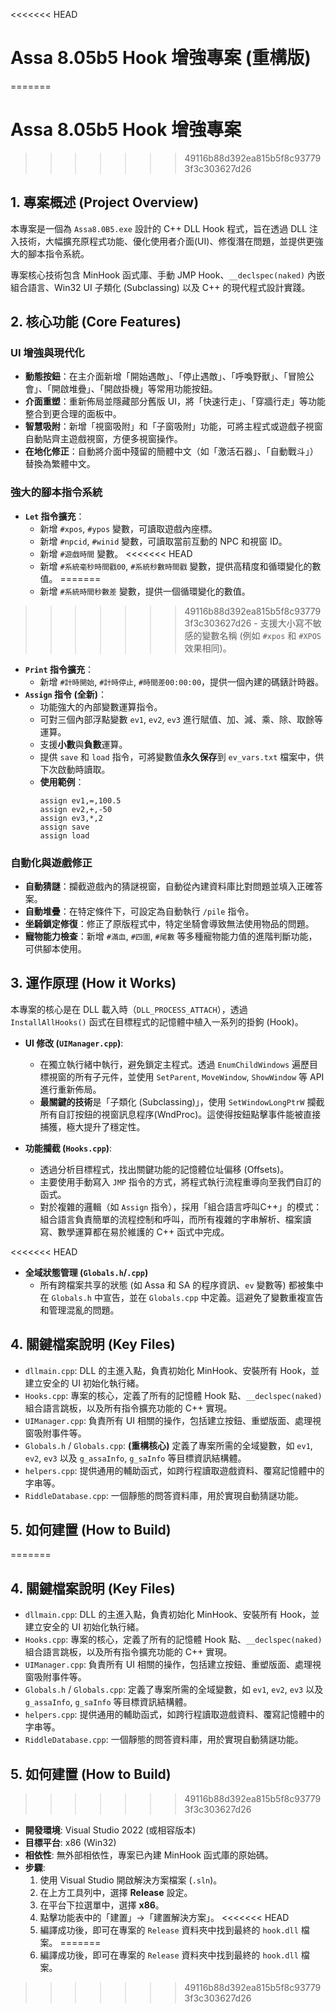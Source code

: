 <<<<<<< HEAD
# Assa 8.05b5 Hook 增強專案 (重構版)
=======
# Assa 8.05b5 Hook 增強專案
>>>>>>> 49116b88d392ea815b5f8c937793f3c303627d26

## 1. 專案概述 (Project Overview)

本專案是一個為 `Assa8.0B5.exe` 設計的 C++ DLL Hook 程式，旨在透過 DLL 注入技術，大幅擴充原程式功能、優化使用者介面(UI)、修復潛在問題，並提供更強大的腳本指令系統。

專案核心技術包含 MinHook 函式庫、手動 JMP Hook、`__declspec(naked)` 內嵌組合語言、Win32 UI 子類化 (Subclassing) 以及 C++ 的現代程式設計實踐。

## 2. 核心功能 (Core Features)

### UI 增強與現代化
- **動態按鈕**：在主介面新增「開始遇敵」、「停止遇敵」、「呼喚野獸」、「冒險公會」、「開啟堆疊」、「開啟掛機」等常用功能按鈕。
- **介面重塑**：重新佈局並隱藏部分舊版 UI，將「快速行走」、「穿牆行走」等功能整合到更合理的面板中。
- **智慧吸附**：新增「視窗吸附」和「子窗吸附」功能，可將主程式或遊戲子視窗自動貼齊主遊戲視窗，方便多視窗操作。
- **在地化修正**：自動將介面中殘留的簡體中文（如「激活石器」、「自動戰斗」）替換為繁體中文。

### 強大的腳本指令系統
- **`Let` 指令擴充**：
    - 新增 `#xpos`, `#ypos` 變數，可讀取遊戲內座標。
    - 新增 `#npcid`, `#winid` 變數，可讀取當前互動的 NPC 和視窗 ID。
    - 新增 `#遊戲時間` 變數。
<<<<<<< HEAD
    - 新增 `#系統毫秒時間戳00`, `#系統秒數時間戳` 變數，提供高精度和循環變化的數值。
=======
    - 新增 `#系統時間秒數差` 變數，提供一個循環變化的數值。
>>>>>>> 49116b88d392ea815b5f8c937793f3c303627d26
    - 支援大小寫不敏感的變數名稱 (例如 `#xpos` 和 `#XPOS` 效果相同)。
- **`Print` 指令擴充**：
    - 新增 `#計時開始`, `#計時停止`, `#時間差00:00:00`，提供一個內建的碼錶計時器。
- **`Assign` 指令 (全新)**：
    - 功能強大的內部變數運算指令。
    - 可對三個內部浮點變數 `ev1`, `ev2`, `ev3` 進行賦值、加、減、乘、除、取餘等運算。
    - 支援**小數**與**負數**運算。
    - 提供 `save` 和 `load` 指令，可將變數值**永久保存**到 `ev_vars.txt` 檔案中，供下次啟動時讀取。
    - **使用範例**：
      ```
      assign ev1,=,100.5
      assign ev2,+,-50
      assign ev3,*,2
      assign save
      assign load
      ```

### 自動化與遊戲修正
- **自動猜謎**：攔截遊戲內的猜謎視窗，自動從內建資料庫比對問題並填入正確答案。
- **自動堆疊**：在特定條件下，可設定為自動執行 `/pile` 指令。
- **坐騎鎖定修復**：修正了原版程式中，特定坐騎會導致無法使用物品的問題。
- **寵物能力檢查**：新增 `#滿血`, `#四圍`, `#尾數` 等多種寵物能力值的進階判斷功能，可供腳本使用。

## 3. 運作原理 (How it Works)

本專案的核心是在 DLL 載入時（`DLL_PROCESS_ATTACH`），透過 `InstallAllHooks()` 函式在目標程式的記憶體中植入一系列的掛鉤 (Hook)。

- **UI 修改 (`UIManager.cpp`)**:
  - 在獨立執行緒中執行，避免鎖定主程式。透過 `EnumChildWindows` 遍歷目標視窗的所有子元件，並使用 `SetParent`, `MoveWindow`, `ShowWindow` 等 API 進行重新佈局。
  - **最關鍵的技術**是「子類化 (Subclassing)」，使用 `SetWindowLongPtrW` 攔截所有自訂按鈕的視窗訊息程序(WndProc)。這使得按鈕點擊事件能被直接捕獲，極大提升了穩定性。

- **功能攔截 (`Hooks.cpp`)**:
  - 透過分析目標程式，找出關鍵功能的記憶體位址偏移 (Offsets)。
  - 主要使用手動寫入 `JMP` 指令的方式，將程式執行流程重導向至我們自訂的函式。
  - 對於複雜的邏輯（如 `Assign` 指令），採用「組合語言呼叫C++」的模式：組合語言負責簡單的流程控制和呼叫，而所有複雜的字串解析、檔案讀寫、數學運算都在易於維護的 C++ 函式中完成。

<<<<<<< HEAD
- **全域狀態管理 (`Globals.h`/`.cpp`)**
  - 所有跨檔案共享的狀態 (如 Assa 和 SA 的程序資訊、`ev` 變數等) 都被集中在 `Globals.h` 中宣告，並在 `Globals.cpp` 中定義。這避免了變數重複宣告和管理混亂的問題。

## 4. 關鍵檔案說明 (Key Files)

- `dllmain.cpp`: DLL 的主進入點，負責初始化 MinHook、安裝所有 Hook，並建立安全的 UI 初始化執行緒。
- `Hooks.cpp`: 專案的核心，定義了所有的記憶體 Hook 點、`__declspec(naked)` 組合語言跳板，以及所有指令擴充功能的 C++ 實現。
- `UIManager.cpp`: 負責所有 UI 相關的操作，包括建立按鈕、重塑版面、處理視窗吸附事件等。
- `Globals.h` / `Globals.cpp`: **(重構核心)** 定義了專案所需的全域變數，如 `ev1`, `ev2`, `ev3` 以及 `g_assaInfo`, `g_saInfo` 等目標資訊結構體。
- `helpers.cpp`: 提供通用的輔助函式，如跨行程讀取遊戲資料、覆寫記憶體中的字串等。
- `RiddleDatabase.cpp`: 一個靜態的問答資料庫，用於實現自動猜謎功能。

## 5. 如何建置 (How to Build)

=======
## 4. 關鍵檔案說明 (Key Files)

- `dllmain.cpp`: DLL 的主進入點，負責初始化 MinHook、安裝所有 Hook，並建立安全的 UI 初始化執行緒。
- `Hooks.cpp`: 專案的核心，定義了所有的記憶體 Hook 點、`__declspec(naked)` 組合語言跳板，以及所有指令擴充功能的 C++ 實現。
- `UIManager.cpp`: 負責所有 UI 相關的操作，包括建立按鈕、重塑版面、處理視窗吸附事件等。
- `Globals.h` / `Globals.cpp`: 定義了專案所需的全域變數，如 `ev1`, `ev2`, `ev3` 以及 `g_assaInfo`, `g_saInfo` 等目標資訊結構體。
- `helpers.cpp`: 提供通用的輔助函式，如跨行程讀取遊戲資料、覆寫記憶體中的字串等。
- `RiddleDatabase.cpp`: 一個靜態的問答資料庫，用於實現自動猜謎功能。

## 5. 如何建置 (How to Build)

>>>>>>> 49116b88d392ea815b5f8c937793f3c303627d26
- **開發環境**: Visual Studio 2022 (或相容版本)
- **目標平台**: x86 (Win32)
- **相依性**: 無外部相依性，專案已內建 MinHook 函式庫的原始碼。
- **步驟**:
    1. 使用 Visual Studio 開啟解決方案檔案 (`.sln`)。
    2. 在上方工具列中，選擇 **Release** 設定。
    3. 在平台下拉選單中，選擇 **x86**。
    4. 點擊功能表中的「建置」->「建置解決方案」。
<<<<<<< HEAD
    5. 編譯成功後，即可在專案的 `Release` 資料夾中找到最終的 `hook.dll` 檔案。
=======
    5. 編譯成功後，即可在專案的 `Release` 資料夾中找到最終的 `hook.dll` 檔案。
>>>>>>> 49116b88d392ea815b5f8c937793f3c303627d26

